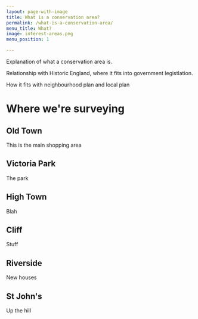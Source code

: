 ```yaml
---
layout: page-with-image
title: What is a conservation area?
permalink: /what-is-a-conservation-area/
menu_title: What?
image: interest-areas.png
menu_position: 1

---
```


Explanation of what a conservation area is.

Relationship with Historic England, where it fits into government legistlation.

How it fits with neighbourhood plan and local plan

# Where we're surveying

## Old Town
This is the main shopping area

## Victoria Park
The park

## High Town
Blah

## Cliff
Stuff

## Riverside
New houses

## St John's
Up the hill
